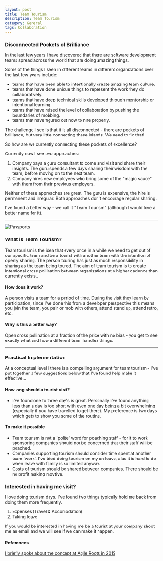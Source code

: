 ```yaml
---
layout: post
title: Team Tourism
description: Team Tourism
category: General
tags: Collaboration
---
```

### Disconnected Pockets of Brilliance ###

In the last few years I have discovered that there are software development teams spread across the world that are doing amazing things.

Some of the things I seen in different teams in different organizations over the last few years include:

- teams that have been able to intentionally create amazing team culture.  
- teams that have done unique things to represent the work they do collaboratively.  
- teams that have deep technical skills developed through mentorship or intentional learning.  
- teams that have raised the level of collaboration by pushing the boundaries of mobbing.  
- teams that have figured out how to hire properly.

The challenge I see is that it is all disconnected - there are pockets of brilliance, but very little connecting these islands. We need to fix that!

So how are we currently connecting these pockets of excellence? 

Currently now I see two approaches:

1) Company pays a guru consultant to come and visit and share their insights. The guru spends a few days sharing their wisdom with the team, before moving on to the next team.  
2) Company hires new employees who bring some of the "magic sauce" with them from their previous employers.  

Neither of these approaches are great. The guru is expensive, the hire is permanent and irregular. Both approaches don't encourage regular sharing. 

I've found a better way - we call it "Team Tourism" (although I would love a better name for it).

---------------------------------------------------------------------------------------

<img class="img-responsive center-block" alt="Passports" src="{{ site.url }}/assets/images/Team-Tourism-Passports.jpg">

### What is Team Tourism? ###

Team tourism is the idea that every once in a while we need to get out of our specific team and be a tourist with another team with the intention of openly sharing. The person touring has just as much responsibility in sharing as the team being toured. The aim of team tourism is to create intentional cross pollination between organizations at a higher cadence than currently exists..

#### How does it work? ####

A person visits a team for a period of time. During the visit they learn by participation, since I've done this from a developer perspective this means you join the team, you pair or mob with others, attend stand up, attend retro, etc.

#### Why is this a better way? ####

Open cross pollination at a fraction of the price with no bias - you get to see exactly what and how a different team handles things.

---------------------------------------------------------------------------------------

### Practical Implementation ###

At a conceptual level I there is a compelling argument for team tourism - I've put together a few suggestions below that I've found  help make it effective...   

#### How long should a tourist visit? ####

- I've found one to three day's is great. Personally I've found anything less than a day is too short with even one day being a bit overwhelming (especially if you have travelled to get there). My preference is two days which gets to show you some of the routine.

#### To make it possible ####

- Team tourism is not a 'polite' word for poaching staff - for it to work sponsoring companies should not be concerned that their staff will be poached.  
- Companies supporting tourism should consider time spent at another team 'work'. I've tried doing tourism on my on leave, alas it is hard to do when leave with family is so limited anyway.  
- Costs of tourism should be shared between companies. There should be no profit making movtive.

### Interested in having me visit? ###

I love doing tourism days. I've found two things typically hold me back from doing them more frequently.

1) Expenses (Travel & Accomodation)
2) Taking leave

If you would be interested in having me be a tourist at your company shoot me an email and we will see if we can make it happen.  

#### References ####

[I briefly spoke about the concept at Agile Roots in 2015](http://www.agileroots.com/)  
